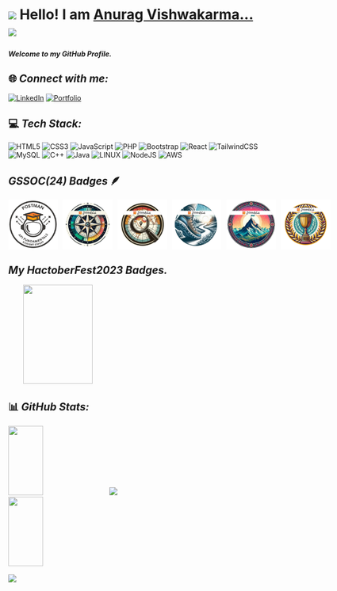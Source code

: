 # <img src='https://citiwebcast.web.app/favicon.ico' width='25px' /> Hello! I am [Anurag Vishwakarma...](https://vcma.rf.gd/Portfolio/) <img src="https://media.giphy.com/media/hvRJCLFzcasrR4ia7z/giphy.gif" height="25px">

#### _Welcome to my GitHub Profile._

<!-- [![Author] Created by: [Anurag Vishwakarma](https://github.com/vishanurag) 

## About Me

- I am currently pursuring Diploma in Computer Science & Engineering from Dr. B.R. Ambedkar Polytechnic College, Gwalior.
- I am currently in my 3rd year of Diploma course.
- I mainly use to learn Web Development & also try to solve some DSA problems on weekends.
- I am trying to learn new things on the regular basis.

## _[My Portfolio](https://vcma.rf.gd/Portfolio)._
-->
## 🌐 _Connect with me:_

 [![LinkedIn](https://img.shields.io/badge/Linkedin-%231572B6.svg?style=for-the-badge&logo=Linkedin&logoColor=white)](https://linkedin.com/in/anuragvishwakarma/) [![Portfolio](https://img.shields.io/badge/Portfolio-%2310f.svg?style=for-the-badge&logo=&logoColor=white)](https://vishanurag.github.io/)


## 💻 _Tech Stack:_

 ![HTML5](https://img.shields.io/badge/html5-%23E34F26.svg?style=for-the-badge&logo=html5&logoColor=white) ![CSS3](https://img.shields.io/badge/css3-%231572B6.svg?style=for-the-badge&logo=css3&logoColor=white) ![JavaScript](https://img.shields.io/badge/javascript-%23323330.svg?style=for-the-badge&logo=javascript&logoColor=%23F7DF1E) ![PHP](https://img.shields.io/badge/php-%23777BB4.svg?style=for-the-badge&logo=php&logoColor=white) ![Bootstrap](https://img.shields.io/badge/bootstrap-%23563D7C.svg?style=for-the-badge&logo=bootstrap&logoColor=white) ![React](https://img.shields.io/badge/react-%2320232a.svg?style=for-the-badge&logo=react&logoColor=%2361DAFB) ![TailwindCSS](https://img.shields.io/badge/tailwindcss-%2338B2AC.svg?style=for-the-badge&logo=tailwind-css&logoColor=white)  ![MySQL](https://img.shields.io/badge/mysql-%2300f.svg?style=for-the-badge&logo=mysql&logoColor=white) ![C++](https://img.shields.io/badge/C++-%2310f.svg?style=for-the-badge&logo=Cplusplus&logoColor=white) ![Java](https://img.shields.io/badge/Java-%8310f.svg?style=for-the-badge&logo=java&logoColor=white) ![LINUX](https://img.shields.io/badge/Linux-FCC624?style=for-the-badge&logo=linux&logoColor=black) ![NodeJS](https://img.shields.io/badge/node.js-6DA55F?style=for-the-badge&logo=node.js&logoColor=white) ![AWS](https://img.shields.io/badge/AWS-%23FF9900.svg?style=for-the-badge&logo=amazon-aws&logoColor=white)

## _GSSOC(24) Badges_ 🪶
<div style='display:flex; align-items:center; gap: 10px;' align='center'>
<img src="https://raw.githubusercontent.com/girlscript/gssoc-website-new/main/public/badges/postman.png" width="100px" height="100px" />
  <img src="https://github.com/girlscript/gssoc-website-new/blob/main/public/badges/1.png" width="100px" height="100px" />
  <img src="https://github.com/girlscript/gssoc-website-new/blob/main/public/badges/2.png" width="100px" height="100px" />
  <img src="https://github.com/girlscript/gssoc-website-new/blob/main/public/badges/3.png" width="100px" height="100px" />
  <img src="https://github.com/girlscript/gssoc-website-new/blob/main/public/badges/4.png" width="100px" height="100px" />
  <img src="https://github.com/girlscript/gssoc-website-new/blob/main/public/badges/5.png" width="100px" height="100px" />
<!--   <img src="https://github.com/girlscript/gssoc-website-new/blob/main/public/badges/6.png" width="100px" height="100px" />
  <img src="https://github.com/girlscript/gssoc-website-new/blob/main/public/badges/7.png" width="100px" height="100px" />
  <img src="https://github.com/girlscript/gssoc-website-new/blob/main/public/badges/8.png" width="100px" height="100px" /> -->
</div>

## _My HactoberFest2023 Badges._

<!--
[![An image of @vishanurag's Holopin badges, which is a link to view their full Holopin profile](https://holopin.me/vishanurag)](https://holopin.io/@vishanurag)
-->
<div style='display:flex; align-items:center; gap: 10px;' align='center'>
<a  href="https://holopin.me/@vishanurag" ><img src="https://camo.githubusercontent.com/30d9c4e613cd3a3eecf7d7bf2bf24366e703605415e40e0e209314cd0849b856/68747470733a2f2f686f6c6f70696e2e6d652f76697368616e75726167" style="border-radius: 5%; height: 200px; width: 70%; min-width: 200px;" /> </a>
</div>

## 📊 _GitHub Stats:_
<img src="https://github-readme-streak-stats.herokuapp.com/?user=vishanurag&theme=dark&hide_border=false" height="140px" width="35%" style="min-width: 200px">  <img src="https://github-readme-stats.vercel.app/api/top-langs/?username=vishanurag&theme=dark&hide_border=false&include_all_commits=false&count_private=false&layout=compact"  width="25%" style="min-width: 200px"> <img src="https://github-readme-stats.vercel.app/api?username=vishanurag&theme=dark&hide_border=false&include_all_commits=false&count_private=false" height="140px" width="35%" style="min-width: 200px" >

<!--
![](https://github-readme-streak-stats.herokuapp.com/?user=vishanurag&theme=dark&hide_border=false) ![](https://github-readme-stats.vercel.app/api/top-langs/?username=vishanurag&theme=dark&hide_border=false&include_all_commits=false&count_private=false&layout=compact) ![](https://github-readme-stats.vercel.app/api?username=vishanurag&theme=dark&hide_border=false&include_all_commits=false&count_private=false)


### 🔝 Top Contributed Repo

![](https://github-contributor-stats.vercel.app/api?username=vishanurag&limit=5&theme=tokyonight&combine_all_yearly_contributions=true)

-->

[![](https://visitcount.itsvg.in/api?id=vishanurag&icon=0&color=0)](https://visitcount.itsvg.in)

